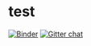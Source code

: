 # test

[![Binder](http://mybinder.org/badge.svg)](http://mybinder.org:/repo/espinosaleal/test)
[![Gitter chat](https://badges.gitter.im/gitterHQ/gitter.png)](https://gitter.im/MLCatEAN)
